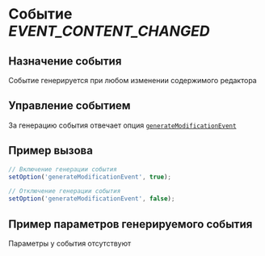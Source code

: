 # Событие *EVENT_CONTENT_CHANGED*
## Назначение события
Событие генерируется при любом изменении содержимого редактора

## Управление событием
За генерацию события отвечает опция [`generateModificationEvent`](set_option.md)

## Пример вызова
```javascript
// Включение генерации события
setOption('generateModificationEvent', true);

// Отключение генерации события
setOption('generateModificationEvent', false);
```

## Пример параметров генерируемого события
Параметры у события отсутствуют
